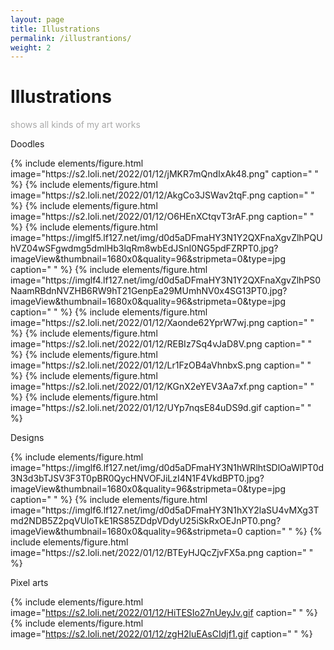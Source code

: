 ```yaml
---
layout: page
title: Illustrations
permalink: /illustrantions/
weight: 2
---
```


# Illustrations

<p style="color:DarkGrey">
shows all kinds of my art works 
</p>

<p class="text-center"> 
Doodles
</p>
{% include elements/figure.html image="https://s2.loli.net/2022/01/12/jMKR7mQndIxAk48.png" caption="  " %}
{% include elements/figure.html image="https://s2.loli.net/2022/01/12/AkgCo3JSWav2tqF.png caption="  " %}
{% include elements/figure.html image="https://s2.loli.net/2022/01/12/O6HEnXCtqvT3rAF.png caption="  " %}
{% include elements/figure.html image="https://imglf5.lf127.net/img/d0d5aDFmaHY3N1Y2QXFnaXgvZlhPQUhVZ04wSFgwdmg5dmlHb3lqRm8wbEdJSnI0NG5pdFZRPT0.jpg?imageView&thumbnail=1680x0&quality=96&stripmeta=0&type=jpg caption=" " %}
{% include elements/figure.html image="https://imglf4.lf127.net/img/d0d5aDFmaHY3N1Y2QXFnaXgvZlhPS0NaamRBdnNVZHB6RW9hT21GenpEa29MUmhNV0x4SG13PT0.jpg?imageView&thumbnail=1680x0&quality=96&stripmeta=0&type=jpg caption=" " %}
{% include elements/figure.html image="https://s2.loli.net/2022/01/12/Xaonde62YprW7wj.png caption=" " %}
{% include elements/figure.html image="https://s2.loli.net/2022/01/12/REBIz7Sq4vJaD8V.png caption=" " %}
{% include elements/figure.html image="https://s2.loli.net/2022/01/12/Lr1FzOB4aVhnbxS.png caption=" " %}
{% include elements/figure.html image="https://s2.loli.net/2022/01/12/KGnX2eYEV3Aa7xf.png caption=" " %}
{% include elements/figure.html image="https://s2.loli.net/2022/01/12/UYp7nqsE84uDS9d.gif caption=" " %}

<p class="text-center"> 
Designs
</p>
{% include elements/figure.html image="https://imglf6.lf127.net/img/d0d5aDFmaHY3N1hWRlhtSDlOaWlPT0d3N3d3bTJSV3F3T0pBR0QycHNVOFJiLzI4N1F4VkdBPT0.jpg?imageView&thumbnail=1680x0&quality=96&stripmeta=0&type=jpg caption=" " %}
{% include elements/figure.html image="https://imglf6.lf127.net/img/d0d5aDFmaHY3N1hXY2laSU4vMXg3Tmd2NDB5Z2pqVUloTkE1RS85ZDdpVDdyU25iSkRxOEJnPT0.png?imageView&thumbnail=1680x0&quality=96&stripmeta=0 caption=" " %}
{% include elements/figure.html image="https://s2.loli.net/2022/01/12/BTEyHJQcZjvFX5a.png caption=" " %}

<p class="text-center"> 
Pixel arts
</p>

{% include elements/figure.html image="https://s2.loli.net/2022/01/12/HiTESIo27nUeyJv.gif caption=" " %}
{% include elements/figure.html image="https://s2.loli.net/2022/01/12/zgH2luEAsCIdjf1.gif caption=" " %}